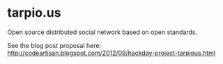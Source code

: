 tarpio.us
=========

Open source distributed social network based on open standards.

See the blog post proposal here:
http://codeartisan.blogspot.com/2012/09/hackday-project-tarpious.html
